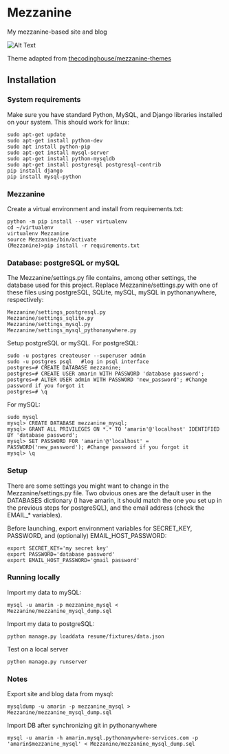 # Mezzanine
My mezzanine-based site and blog

![Alt Text](https://github.com/aless80/Mezzanine-website/blob/master/Mezzanine-website.png)

Theme adapted from [thecodinghouse/mezzanine-themes](https://github.com/thecodinghouse/mezzanine-themes)

## Installation

### System requirements
Make sure you have standard Python, MySQL,  and Django libraries installed on your system. This should work for linux: 

```
sudo apt-get update
sudo apt-get install python-dev
sudo apt install python-pip
sudo apt-get install mysql-server
sudo apt-get install python-mysqldb
sudo apt-get install postgresql postgresql-contrib
pip install django
pip install mysql-python
```

### Mezzanine
Create a virtual environment and install from requirements.txt: 

```
python -m pip install --user virtualenv
cd ~/virtualenv
virtualenv Mezzanine
source Mezzanine/bin/activate
(Mezzanine)>pip install -r requirements.txt
```

### Database: postgreSQL or mySQL

The Mezzanine/settings.py file contains, among other settings, the database used for this project. Replace Mezzanine/settings.py with one of these files using postgreSQL, SQLite, mySQL, mySQL in pythonanywhere, respectively:

```
Mezzanine/settings_postgresql.py 
Mezzanine/settings_sqlite.py
Mezzanine/settings_mysql.py
Mezzanine/settings_mysql_pythonanywhere.py
```

Setup postgreSQL or mySQL. For postgreSQL:
```
sudo -u postgres createuser --superuser admin
sudo -u postgres psql   #log in psql interface
postgres=# CREATE DATABASE mezzanine;
postgres=# CREATE USER amarin WITH PASSWORD 'database password';
postgres=# ALTER USER admin WITH PASSWORD 'new_password'; #Change password if you forgot it
postgres=# \q
```

For mySQL:
```
sudo mysql
mysql> CREATE DATABASE mezzanine_mysql;
mysql> GRANT ALL PRIVILEGES ON *.* TO 'amarin'@'localhost' IDENTIFIED BY 'database password';
mysql> SET PASSWORD FOR 'amarin'@'localhost' = PASSWORD('new_password'); #Change password if you forgot it
mysql> \q
```

### Setup
There are some settings you might want to change in the Mezzanine/settings.py file. Two obvious ones are the default user in the DATABASES dictionary (I have amarin, it should match the one you set up in the previous steps for postgreSQL), and the email address (check the EMAIL_* variables). 

Before launching, export environment variables for SECRET_KEY, PASSWORD, and (optionally) EMAIL_HOST_PASSWORD: 
```
export SECRET_KEY='my secret key'
export PASSWORD='database password'
export EMAIL_HOST_PASSWORD='gmail password'
```
### Running locally
Import my data to mySQL:
```
mysql -u amarin -p mezzanine_mysql < Mezzanine/mezzanine_mysql_dump.sql
```

Import my data to postgreSQL:
```
python manage.py loaddata resume/fixtures/data.json
```

Test on a local server
```
python manage.py runserver
```


### Notes
Export site and blog data from mysql:
```
mysqldump -u amarin -p mezzanine_mysql > Mezzanine/mezzanine_mysql_dump.sql
```
Import DB after synchronizing git in pythonanywhere
```
mysql -u amarin -h amarin.mysql.pythonanywhere-services.com -p 'amarin$mezzanine_mysql' < Mezzanine/mezzanine_mysql_dump.sql
```
